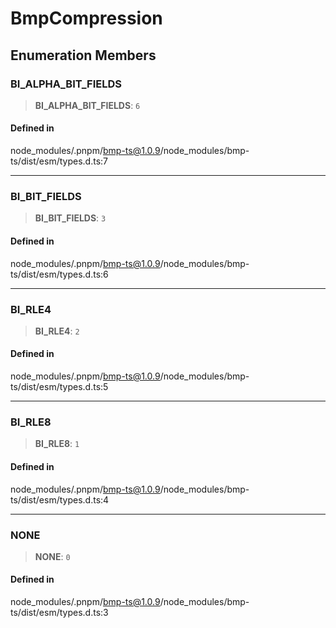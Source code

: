 # BmpCompression

## Enumeration Members

### BI_ALPHA_BIT_FIELDS

> **BI_ALPHA_BIT_FIELDS**: `6`

#### Defined in

node_modules/.pnpm/bmp-ts@1.0.9/node_modules/bmp-ts/dist/esm/types.d.ts:7

------------------------------------------------------------------------

### BI_BIT_FIELDS

> **BI_BIT_FIELDS**: `3`

#### Defined in

node_modules/.pnpm/bmp-ts@1.0.9/node_modules/bmp-ts/dist/esm/types.d.ts:6

------------------------------------------------------------------------

### BI_RLE4

> **BI_RLE4**: `2`

#### Defined in

node_modules/.pnpm/bmp-ts@1.0.9/node_modules/bmp-ts/dist/esm/types.d.ts:5

------------------------------------------------------------------------

### BI_RLE8

> **BI_RLE8**: `1`

#### Defined in

node_modules/.pnpm/bmp-ts@1.0.9/node_modules/bmp-ts/dist/esm/types.d.ts:4

------------------------------------------------------------------------

### NONE

> **NONE**: `0`

#### Defined in

node_modules/.pnpm/bmp-ts@1.0.9/node_modules/bmp-ts/dist/esm/types.d.ts:3
